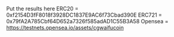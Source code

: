 Put the results here
ERC20 = 0xf2154D3fF8018f3928DC1837E9AC6f73Cbad390E
ERC721 = 0x79fA2A785Cbf64D652a7326f585adAD1C55B3A58
Opensea = https://testnets.opensea.io/assets/cgwaifucoin